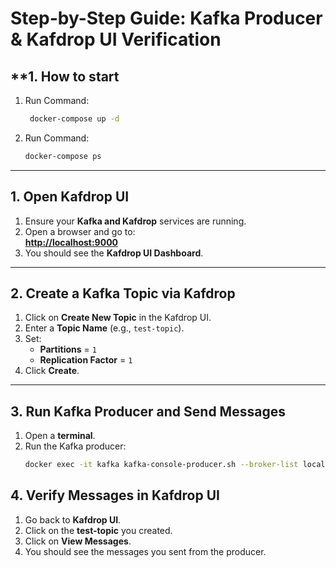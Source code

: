 # **Step-by-Step Guide: Kafka Producer & Kafdrop UI Verification**

## **1. How to start 
1. Run Command:
   ```sh
    docker-compose up -d

3. Run Command:
   ```sh
   docker-compose ps

---

## **1. Open Kafdrop UI**
1. Ensure your **Kafka and Kafdrop** services are running.
2. Open a browser and go to:  
   **[http://localhost:9000](http://localhost:9000)**
3. You should see the **Kafdrop UI Dashboard**.

---

## **2. Create a Kafka Topic via Kafdrop**
1. Click on **Create New Topic** in the Kafdrop UI.
2. Enter a **Topic Name** (e.g., `test-topic`).
3. Set:
   - **Partitions** = `1`
   - **Replication Factor** = `1`
4. Click **Create**.

---

## **3. Run Kafka Producer and Send Messages**
1. Open a **terminal**.
2. Run the Kafka producer:
   ```sh
   docker exec -it kafka kafka-console-producer.sh --broker-list localhost:9093 --topic test-topic

## **4. Verify Messages in Kafdrop UI**
1. Go back to **Kafdrop UI**.
2. Click on the **test-topic** you created.
3. Click on **View Messages**.
4. You should see the messages you sent from the producer.
